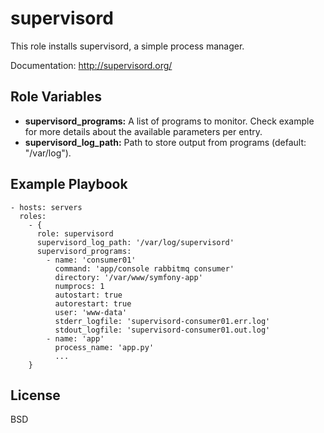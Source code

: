 supervisord
======

This role installs supervisord, a simple process manager.

Documentation: http://supervisord.org/

Role Variables
--------------

* **supervisord_programs:** A list of programs to monitor. Check example for more details about the available parameters per entry.
* **supervisord_log_path:** Path to store output from programs (default: "/var/log").

Example Playbook
----------------

    - hosts: servers
      roles:
        - { 
          role: supervisord
          supervisord_log_path: '/var/log/supervisord'
          supervisord_programs:
            - name: 'consumer01'
              command: 'app/console rabbitmq consumer'
              directory: '/var/www/symfony-app'
              numprocs: 1
              autostart: true
              autorestart: true
              user: 'www-data'
              stderr_logfile: 'supervisord-consumer01.err.log'
              stdout_logfile: 'supervisord-consumer01.out.log'
            - name: 'app'
              process_name: 'app.py'
              ...
        }

License
-------

BSD

